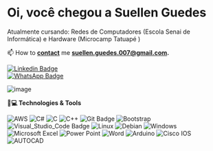 
# Oi, você chegou a Suellen Guedes

Atualmente cursando: Redes de Computadores (Escola Senai de Informática) e Hardware (Microcamp Tatuapé )

📫 How to **[contact](mailto:suellen.guedes.007@gmail.com)** me **[suellen.guedes.007@gmail.com](mailto:suellen.guedes.007@gmail.com).**


[![Linkedin Badge](https://img.shields.io/badge/LinkedIn-0077B5?style=for-the-badge&logo=linkedin&logoColor=white&link=https://www.linkedin.com/in/suellen-guedes-776972206/)](https://www.linkedin.com/in/suellen-guedes-776972206/)  
[![WhatsApp Badge](https://img.shields.io/badge/WhatsApp-25D366?style=for-the-badge&logo=whatsapp&logoColor=white&link=https://api.whatsapp.com/send?phone=5511949151276)](https://api.whatsapp.com/send?phone=5511949151276)


![image](https://user-images.githubusercontent.com/78150890/120378304-a02c5200-c2f4-11eb-827f-ad0cca3fea80.png)

**🚀💻 Technologies & Tools**

![AWS](https://img.shields.io/badge/Amazon_AWS-232F3E?style=for-the-badge&logo=amazon-aws&logoColor=white) ![C#](https://img.shields.io/badge/C%23-239120?style=for-the-badge&logo=c-sharp&logoColor=white) ![C](https://img.shields.io/badge/C-00599C?style=for-the-badge&logo=c&logoColor=white) ![C++](https://img.shields.io/badge/C%2B%2B-00599C?style=for-the-badge&logo=c%2B%2B&logoColor=white) ![Git Badge](https://img.shields.io/badge/Git-F05032?style=for-the-badge&logo=git&logoColor=white) ![Bootstrap](https://img.shields.io/badge/Bootstrap-563D7C?style=for-the-badge&logo=bootstrap&logoColor=white) ![Visual_Studio_Code Badge](https://img.shields.io/badge/Visual_Studio_Code-0078D4?style=for-the-badge&logo=visual%20studio%20code&logoColor=white`) ![Linux](https://img.shields.io/badge/Linux-FCC624?style=for-the-badge&logo=linux&logoColor=black) ![Debian](https://img.shields.io/badge/Debian-A81D33?style=for-the-badge&logo=debian&logoColor=white) ![Windows](https://img.shields.io/badge/Windows-0078D6?style=for-the-badge&logo=windows&logoColor=white) ![Microsoft Excel](https://img.shields.io/badge/Microsoft_Excel-217346?style=for-the-badge&logo=microsoft-excel&logoColor=white) ![Power Point](https://img.shields.io/badge/Microsoft_PowerPoint-B7472A?style=for-the-badge&logo=microsoft-powerpoint&logoColor=white) ![Word](https://img.shields.io/badge/Microsoft_Word-2B579A?style=for-the-badge&logo=microsoft-word&logoColor=white) ![Arduino](https://img.shields.io/badge/-Arduino-00979D?style=for-the-badge&logo=Arduino&logoColor=white) ![Cisco IOS](https://img.shields.io/badge/CISCO-IOS-blue) ![AUTOCAD](https://img.shields.io/badge/SOFTWARE-AutoCad-red)







